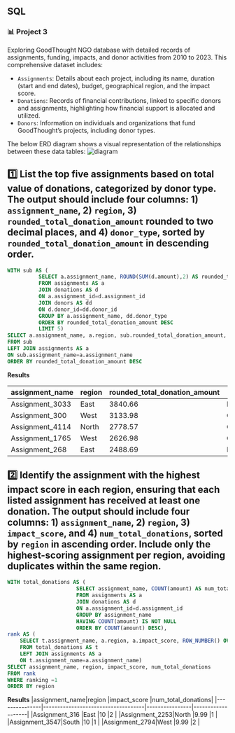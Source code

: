 ## SQL
### :bar_chart: Project 3

Exploring GoodThought NGO database with detailed records of assignments, funding, impacts, and donor activities from 2010 to 2023. This comprehensive dataset includes:

- `Assignments`:
Details about each project, including its name, duration (start and end dates), budget, geographical region, and the impact score.
- `Donations`:
Records of financial contributions, linked to specific donors and assignments, highlighting how financial support is allocated and utilized.
- `Donors`: Information on individuals and organizations that fund GoodThought’s projects, including donor types.

The below ERD diagram shows a visual representation of the relationships between these data tables:
![diagram](https://github.com/user-attachments/assets/79bf6223-aefd-4599-920f-5e5890ec1258)
## :one: List the top five assignments based on total value of donations, categorized by donor type. The output should include four columns: 1) `assignment_name`, 2) `region`, 3) `rounded_total_donation_amount` rounded to two decimal places, and 4) `donor_type`, sorted by `rounded_total_donation_amount` in descending order. 

````sql
WITH sub AS (
          SELECT a.assignment_name, ROUND(SUM(d.amount),2) AS rounded_total_donation_amount, dd.donor_type
          FROM assignments AS a
          JOIN donations AS d
          ON a.assignment_id=d.assignment_id
          JOIN donors AS dd
          ON d.donor_id=dd.donor_id
          GROUP BY a.assignment_name, dd.donor_type
          ORDER BY rounded_total_donation_amount DESC
          LIMIT 5)
SELECT a.assignment_name, a.region, sub.rounded_total_donation_amount, sub.donor_type
FROM sub
LEFT JOIN assignments AS a
ON sub.assignment_name=a.assignment_name
ORDER BY rounded_total_donation_amount DESC
````
**Results**

|assignment_name|region                              |rounded_total_donation_amount|donor_type  |
|---------------|------------------------------------|-----------------------------|------------|
|Assignment_3033|East                                |3840.66                      |Individual  |
|Assignment_300 |West                                |3133.98                      |Organization|
|Assignment_4114|North                               |2778.57                      |Organization|
|Assignment_1765|West                                |2626.98                      |Organization|
|Assignment_268 |East                                |2488.69                      |Individual  |


## :two: Identify the assignment with the highest impact score in each region, ensuring that each listed assignment has received at least one donation. The output should include four columns: 1) `assignment_name`, 2) `region`, 3) `impact_score`, and 4) `num_total_donations`, sorted by `region` in ascending order. Include only the highest-scoring assignment per region, avoiding duplicates within the same region.

````sql
WITH total_donations AS (
                      SELECT assignment_name, COUNT(amount) AS num_total_donations
                      FROM assignments AS a
                      JOIN donations AS d
                      ON a.assignment_id=d.assignment_id
                      GROUP BY assignment_name 
                      HAVING COUNT(amount) IS NOT NULL
                      ORDER BY COUNT(amount) DESC),
rank AS (
    SELECT t.assignment_name, a.region, a.impact_score, ROW_NUMBER() OVER(PARTITION BY a.region ORDER BY a.impact_score DESC) AS ranking, t.num_total_donations
    FROM total_donations AS t
    LEFT JOIN assignments AS a
    ON t.assignment_name=a.assignment_name)
SELECT assignment_name, region, impact_score, num_total_donations
FROM rank
WHERE ranking =1
ORDER BY region 
````
**Results**
|assignment_name|region                              |impact_score    |num_total_donations|
|---------------|------------------------------------|----------------|-------------------|
|Assignment_316 |East                                |10              |2                  |
|Assignment_2253|North                               |9.99            |1                  |
|Assignment_3547|South                               |10              |1                  |
|Assignment_2794|West                                |9.99            |2                  |
